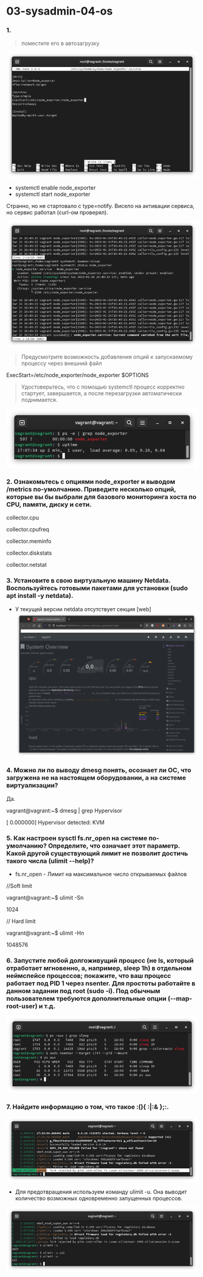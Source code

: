 # 03-sysadmin-04-os

### 1. 
>поместите его в автозагрузку

![03-04-1.png](03-04-1.png)
- systemctl enable node_exporter
- systemctl start node_exporter

Странно, но не стартовало с type=notify. Висело на активации сервиса, но сервис работал (curl-ом проверял).

![03-04-1-1.png](03-04-1-1.png)

>Предусмотрите возможность добавления опций к запускаемому процессу через внешний файл

ExecStart=/etc/node_exporter/node_exporter $OPTIONS

>Удостоверьтесь, что с помощью systemctl процесс корректно стартует, завершается, а после перезагрузки автоматически поднимается.

![03-04-1-2.png](03-04-1-2.png)

### 2. Ознакомьтесь с опциями node_exporter и выводом /metrics по-умолчанию. Приведите несколько опций, которые вы бы выбрали для базового мониторинга хоста по CPU, памяти, диску и сети.

collector.cpu
 
collector.cpufreq
 
collector.meminfo

collector.diskstats

collector.netstat

### 3. Установите в свою виртуальную машину Netdata. Воспользуйтесь готовыми пакетами для установки (sudo apt install -y netdata).

- У текущей версии netdata отсутствует секция [web]
![03-04-3.png](03-04-3.png)

### 4. Можно ли по выводу dmesg понять, осознает ли ОС, что загружена не на настоящем оборудовании, а на системе виртуализации?
Да.

vagrant@vagrant:~$ dmesg | grep Hypervisor

[    0.000000] Hypervisor detected: KVM

### 5. Как настроен sysctl fs.nr_open на системе по-умолчанию? Определите, что означает этот параметр. Какой другой существующий лимит не позволит достичь такого числа (ulimit --help)?
- fs.nr_open - Лимит на максимальное число открываемых файлов

//Soft limit

vagrant@vagrant:~$ ulimit -Sn 

1024

// Hard limit

vagrant@vagrant:~$ ulimit -Hn 

1048576

### 6. Запустите любой долгоживущий процесс (не ls, который отработает мгновенно, а, например, sleep 1h) в отдельном неймспейсе процессов; покажите, что ваш процесс работает под PID 1 через nsenter. Для простоты работайте в данном задании под root (sudo -i). Под обычным пользователем требуются дополнительные опции (--map-root-user) и т.д.

![03-04-6.png](03-04-6.png)

### 7. Найдите информацию о том, что такое :(){ :|:& };:.

![03-04-7.png](03-04-7.png)

- Для предотвращения используем команду ulimit -u. Она выводит количество возможных одновременно запущенных процессов. 

![03-04-6-1.png](03-04-6-1.png)

